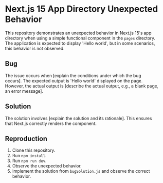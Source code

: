 # Next.js 15 App Directory Unexpected Behavior

This repository demonstrates an unexpected behavior in Next.js 15's app directory when using a simple functional component in the `pages` directory.  The application is expected to display 'Hello world', but in some scenarios, this behavior is not observed.

## Bug

The issue occurs when [explain the conditions under which the bug occurs].  The expected output is 'Hello world' displayed on the page. However, the actual output is [describe the actual output, e.g., a blank page, an error message].

## Solution

The solution involves [explain the solution and its rationale].  This ensures that Next.js correctly renders the component.

## Reproduction

1. Clone this repository.
2. Run `npm install`.
3. Run `npm run dev`.
4. Observe the unexpected behavior.
5. Implement the solution from `bugSolution.js` and observe the correct behavior.
